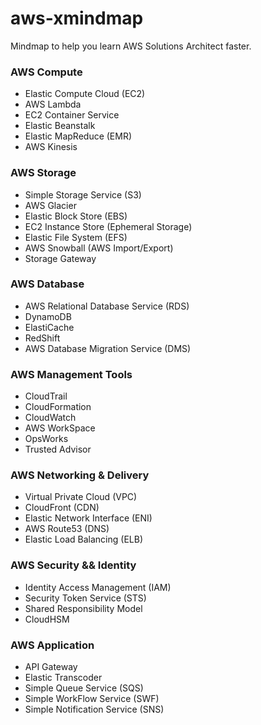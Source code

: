# aws-xmindmap
Mindmap to help you learn AWS Solutions Architect faster.

### AWS Compute
- Elastic Compute Cloud (EC2)
- AWS Lambda
- EC2 Container Service
- Elastic Beanstalk
- Elastic MapReduce (EMR)
- AWS Kinesis

### AWS Storage 
- Simple Storage Service (S3)
- AWS Glacier
- Elastic Block Store (EBS)
- EC2 Instance Store (Ephemeral Storage)
- Elastic File System (EFS)
- AWS Snowball (AWS Import/Export)
- Storage Gateway

### AWS Database
- AWS Relational Database Service (RDS)
- DynamoDB
- ElastiCache
- RedShift
- AWS Database Migration Service (DMS)

### AWS Management Tools
- CloudTrail
- CloudFormation
- CloudWatch
- AWS WorkSpace
- OpsWorks
- Trusted Advisor

### AWS Networking & Delivery
- Virtual Private Cloud (VPC)
- CloudFront (CDN)
- Elastic Network Interface (ENI)
- AWS Route53 (DNS)
- Elastic Load Balancing (ELB)

### AWS Security && Identity
- Identity Access Management (IAM)
- Security Token Service (STS)
- Shared Responsibility Model
- CloudHSM

### AWS Application
- API Gateway
- Elastic Transcoder
- Simple Queue Service (SQS)
- Simple WorkFlow Service (SWF)
- Simple Notification Service (SNS)

